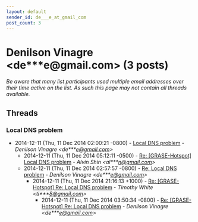 ```yaml
---
layout: default
sender_id: de___e_at_gmail_com
post_count: 3
---
```


# Denilson Vinagre <de***e<span>@</span>gmail.com> (3 posts)

_Be aware that many list participants used multiple email addresses over their time active on the list. As such this page may not contain all threads available._

## Threads

### Local DNS problem
+ 2014-12-11 (Thu, 11 Dec 2014 02:00:21 -0800) - [Local DNS problem](/archive/2014/12/baa0771a18249e1a2afb5b21679a079b89f6842b7acd29e96ba359e2887e76e3) - _Denilson Vinagre \<de***e@gmail.com\>_
  + 2014-12-11 (Thu, 11 Dec 2014 05:12:11 -0500) - [Re: [GRASE-Hotspot] Local DNS problem](/archive/2014/12/4de23c83b2436404f3b652d9fdffbb10d173c54fe4ff94483d799f487024e57f) - _Alvin Shin \<al***n@gmail.com\>_
  + 2014-12-11 (Thu, 11 Dec 2014 02:57:57 -0800) - [Re: Local DNS problem](/archive/2014/12/a2af1dcacd15f31d2125d8d6aedff13d2c7ffacb604d13c8cfa662087bd75fce) - _Denilson Vinagre \<de***e@gmail.com\>_
    + 2014-12-11 (Thu, 11 Dec 2014 21:16:13 +1000) - [Re: [GRASE-Hotspot] Re: Local DNS problem](/archive/2014/12/5292d87e69f49fefbeafd2ef8e47a1485b661e6abf5a5f5e8c1b03f61055734f) - _Timothy White \<ti***8@gmail.com\>_
      + 2014-12-11 (Thu, 11 Dec 2014 03:50:34 -0800) - [Re: [GRASE-Hotspot] Re: Local DNS problem](/archive/2014/12/9a5beb0b262b03719e3419e7bdf84aa3c56faa5471fe01dc1d22594c5c8e7831) - _Denilson Vinagre \<de***e@gmail.com\>_

